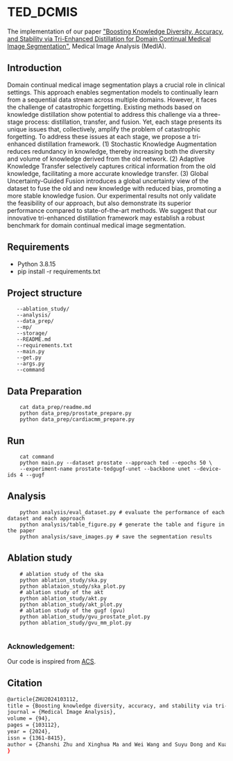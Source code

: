 # TED_DCMIS
The implementation of our paper ["Boosting Knowledge Diversity, Accuracy, and Stability via Tri-Enhanced Distillation for
Domain Continual Medical Image Segmentation"](https://www.sciencedirect.com/science/article/abs/pii/S1361841524000379),  Medical Image Analysis (MedIA).



## Introduction

Domain continual medical image segmentation plays a crucial role in clinical settings. This approach enables segmentation models to continually learn from a sequential data stream across multiple domains. However, it faces the challenge of catastrophic forgetting. Existing methods based on knowledge distillation show potential to address this challenge via a three-stage process: distillation, transfer, and fusion. Yet, each stage presents its unique issues that, collectively, amplify the problem of catastrophic forgetting. To address these issues at each stage, we propose a tri-enhanced distillation framework. (1) Stochastic Knowledge Augmentation reduces redundancy in knowledge, thereby increasing both the diversity and volume of knowledge derived from the old network. (2) Adaptive Knowledge Transfer selectively captures critical information from the old knowledge, facilitating a more accurate knowledge transfer. (3) Global Uncertainty-Guided Fusion introduces a global uncertainty view of the dataset to fuse the old and new knowledge with reduced bias, promoting a more stable knowledge fusion. Our experimental results not only validate the feasibility of our approach, but also demonstrate its superior performance compared to state-of-the-art methods. We suggest that our innovative tri-enhanced distillation framework may establish a robust benchmark for domain continual medical image segmentation.

## Requirements
- Python 3.8.15
- pip install -r requirements.txt

## Project structure
```
   --ablation_study/
   --analysis/
   --data_prep/
   --mp/
   --storage/
   --README.md
   --requirements.txt
   --main.py
   --get.py
   --args.py
   --command
```

## Data Preparation
```
    cat data_prep/readme.md
    python data_prep/prostate_prepare.py
    python data_prep/cardiacmm_prepare.py
```

## Run
```
    cat command
    python main.py --dataset prostate --approach ted --epochs 50 \
    --experiment-name prostate-tedgugf-unet --backbone unet --device-ids 4 --gugf
```

## Analysis
```
    python analysis/eval_dataset.py # evaluate the performance of each dataset and each approach
    python analysis/table_figure.py # generate the table and figure in the paper
    python analysis/save_images.py # save the segmentation results
```

## Ablation study
```
    # ablation study of the ska
    python ablation_study/ska.py
    python ablataion_study/ska_plot.py
    # ablation study of the akt
    python ablation_study/akt.py
    python ablation_study/akt_plot.py
    # ablation study of the gugf (gvu)
    python ablation_study/gvu_prostate_plot.py
    python ablation_study/gvu_mm_plot.py
    
```
### Acknowledgement:

Our code is inspired from <a href="https://github.com/MECLabTUDA/ACS
">ACS</a>.


## Citation

```bash 
@article{ZHU2024103112,
title = {Boosting knowledge diversity, accuracy, and stability via tri-enhanced distillation for domain continual medical image segmentation},
journal = {Medical Image Analysis},
volume = {94},
pages = {103112},
year = {2024},
issn = {1361-8415},
author = {Zhanshi Zhu and Xinghua Ma and Wei Wang and Suyu Dong and Kuanquan Wang and Lianming Wu and Gongning Luo and Guohua Wang and Shuo Li},
}